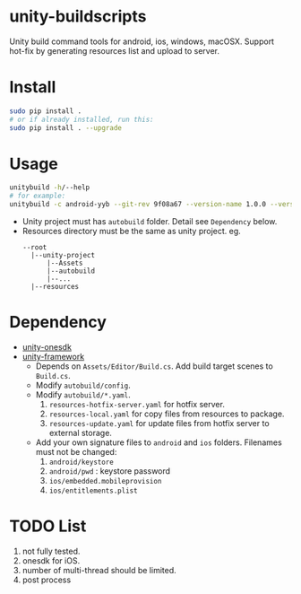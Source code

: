 # unity-buildscripts
Unity build command tools for android, ios, windows, macOSX. Support hot-fix by generating resources list and upload to server.

# Install
```sh
sudo pip install .
# or if already installed, run this:
sudo pip install . --upgrade
```

# Usage
```sh
unitybuild -h/--help
# for example:
unitybuild -c android-yyb --git-rev 9f08a67 --version-name 1.0.0 --version-code 2 --unity-project your_unity_project_path -b master --output ./output
```

* Unity project must has `autobuild` folder. Detail see `Dependency` below.
* Resources directory must be the same as unity project. eg.
  ```
  --root
    |--unity-project
        |--Assets
        |--autobuild
        |--...
    |--resources
  ```


# Dependency
* [unity-onesdk](https://github.com/sric0880/unity-onesdk)
* [unity-framework](https://github.com/sric0880/unity-framework)
  * Depends on `Assets/Editor/Build.cs`. Add build target scenes to `Build.cs`.
  * Modify `autobuild/config`.
  * Modify `autobuild/*.yaml`.
    1. `resources-hotfix-server.yaml` for hotfix server.
    2. `resources-local.yaml` for copy files from resources to package.
    3. `resources-update.yaml` for update files from hotfix server to external storage.
  * Add your own signature files to `android` and `ios` folders. Filenames must not be changed:
    1. `android/keystore`
    2. `android/pwd` : keystore password
    3. `ios/embedded.mobileprovision`
    4. `ios/entitlements.plist`


# TODO List
 1. not fully tested.
 2. onesdk for iOS.
 3. number of multi-thread should be limited.
 4. post process
